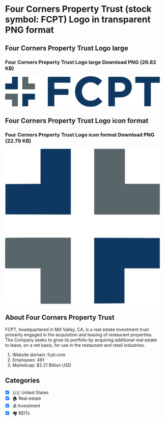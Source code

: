# Four Corners Property Trust (stock symbol: FCPT) Logo in transparent PNG format

## Four Corners Property Trust Logo large

### Four Corners Property Trust Logo large Download PNG (26.82 KB)

![Four Corners Property Trust Logo large Download PNG (26.82 KB)](/img/orig/FCPT_BIG-156a3804.png)

## Four Corners Property Trust Logo icon format

### Four Corners Property Trust Logo icon format Download PNG (22.79 KB)

![Four Corners Property Trust Logo icon format Download PNG (22.79 KB)](/img/orig/FCPT-c0bda3b4.png)

## About Four Corners Property Trust

FCPT, headquartered in Mill Valley, CA, is a real estate investment trust primarily engaged in the acquisition and leasing of restaurant properties. The Company seeks to grow its portfolio by acquiring additional real estate to lease, on a net basis, for use in the restaurant and retail industries.

1. Website domain: fcpt.com
2. Employees: 461
3. Marketcap: $2.21 Billion USD


## Categories
- [x] 🇺🇸 United States
- [x] 🏠 Real estate
- [x] 💰 Investment
- [x] 🏘️ REITs
